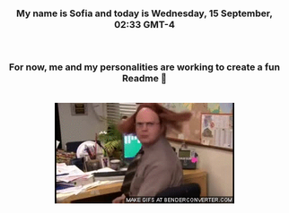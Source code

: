 


<div align="center">
<h3 >My name is Sofia and today is Wednesday, 15 September, 02:33 GMT-4</h3><br>
<h3 >For now, me and my personalities are working to create a fun Readme 👋
</h3><br>
<img src='img/dwight.gif' alt='working...'/>
</div>
